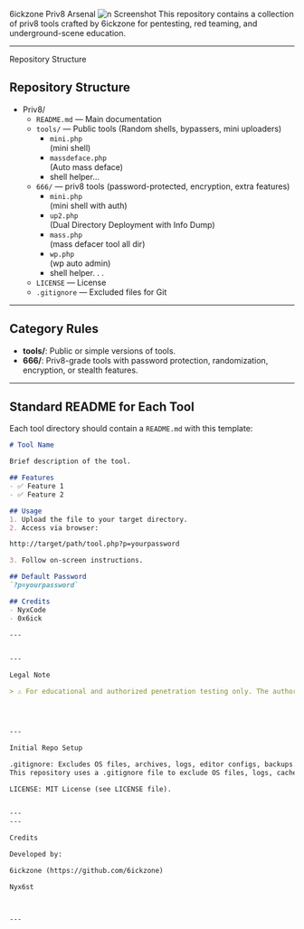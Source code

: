 6ickzone Priv8 Arsenal
![n Screenshot](/n.png)
This repository contains a collection of priv8 tools crafted by 6ickzone for pentesting, red teaming, and underground-scene education.


---

Repository Structure


<section>
  <h2>Repository Structure</h2>
  <ul>
    <li>Priv8/
      <ul>
        <li><code>README.md</code> &mdash; Main documentation</li>
        <li><code>tools/</code> &mdash; Public tools (Random shells, bypassers, mini uploaders)
          <ul>
            <li><code>mini.php</code></li>(mini shell) 
            <li><code>massdeface.php</code></li>(Auto mass deface) 
            <li>shell helper...</li>
          </ul>
        </li>
        <li><code>666/</code> &mdash; priv8 tools (password-protected, encryption, extra features)
          <ul>
            <li><code>mini.php</code></li>(mini shell with auth)
            <li><code>up2.php</code></li>(Dual Directory Deployment with Info Dump) 
            <li><code>mass.php</code></li>(mass defacer tool all dir) 
            <li><code>wp.php</code></li>(wp auto admin)
            <li>shell helper. . . </li>
          </ul>
        </li>
        <li><code>LICENSE</code> &mdash; License</li>
        <li><code>.gitignore</code> &mdash; Excluded files for Git</li>
      </ul>
    </li>
  </ul>
</section>

---

## Category Rules

- **tools/**: Public or simple versions of tools.
- **666/**: Priv8-grade tools with password protection, randomization, encryption, or stealth features.

---

## Standard README for Each Tool

Each tool directory should contain a `README.md` with this template:

```markdown
# Tool Name

Brief description of the tool.

## Features
- ✅ Feature 1
- ✅ Feature 2

## Usage
1. Upload the file to your target directory.
2. Access via browser:

http://target/path/tool.php?p=yourpassword

3. Follow on-screen instructions.

## Default Password
`?p=yourpassword`

## Credits
- NyxCode
- 0x6ick

---


---

Legal Note

> ⚠️ For educational and authorized penetration testing only. The authors are not responsible for misuse.




---

Initial Repo Setup

.gitignore: Excludes OS files, archives, logs, editor configs, backups.
This repository uses a .gitignore file to exclude OS files, logs, cache, backups, and development folders.

LICENSE: MIT License (see LICENSE file).


---
---

Credits

Developed by:

6ickzone (https://github.com/6ickzone)

Nyx6st



---

